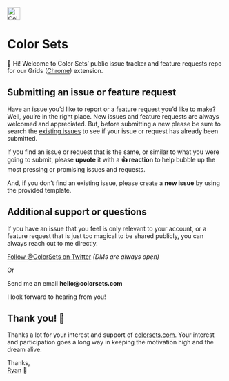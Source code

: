 <img src="https://colorsets.com/images/colorsets-logo.png" width="30" alt="Color Sets" />

# Color Sets

👋 Hi! Welcome to Color Sets’ public issue tracker and feature requests repo for our Grids ([Chrome](https://chrome.google.com/webstore/detail/grids-by-color-sets/ohmjbldcfanjibdmbfpdlffhagjedobb)) extension.


## Submitting an issue or feature request

Have an issue you’d like to report or a feature request you’d like to make? Well,
you’re in the right place. New issues and feature requests are always welcomed
and appreciated. But, before submitting a new please be sure to search the
[existing issues](https://github.com/colorsets/Grids-Extension/issues) to
see if your issue or request has already been submitted.

If you find an issue or request that is the same, or similar to what you were
going to submit, please __upvote__ it with a __:+1: reaction__ to help bubble up
the most pressing or promising issues and requests.

And, if you don’t find an existing issue, please create a __new issue__ by using
the provided template.


## Additional support or questions

If you have an issue that you feel is only relevant to your account, or a feature
request that is just too magical to be shared publicly, you can always reach out
to me directly.

[Follow @ColorSets on Twitter](https://twitter.com/colorsets) _(DMs are always open)_

Or

Send me an email __hello@colorsets.com__

I look forward to hearing from you!


## Thank you! 🙏

Thanks a lot for your interest and support of [colorsets.com](https://colorsets.com).
Your interest and participation goes a long way in keeping the motivation high
and the dream alive.

Thanks,<br />
[Ryan](https://github.com/ryanhefner) 🤙

